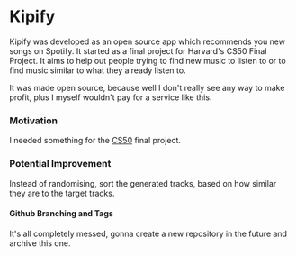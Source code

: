 # Kipify

Kipify was developed as an open source app which recommends you new songs on Spotify.
It started as a final project for Harvard's CS50 Final Project. It aims to help out
people trying to find new music to listen to or to find music similar to what they
already listen to.

It was made open source, because well I don't really see any way to make profit,
plus I myself wouldn't pay for a service like this.

### Motivation

I needed something for the [CS50](https://cs50.harvard.edu/x/) final project.

### Potential Improvement

Instead of randomising, sort the generated tracks, based on how similar they are to the target tracks.

#### Github Branching and Tags

It's all completely messed, gonna create a new repository in the future and archive this one.
